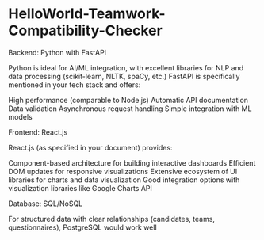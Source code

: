 # HelloWorld-Teamwork-Compatibility-Checker

Backend: Python with FastAPI

Python is ideal for AI/ML integration, with excellent libraries for NLP and data processing (scikit-learn, NLTK, spaCy, etc.)
FastAPI is specifically mentioned in your tech stack and offers:

High performance (comparable to Node.js)
Automatic API documentation
Data validation
Asynchronous request handling
Simple integration with ML models



Frontend: React.js

React.js (as specified in your document) provides:

Component-based architecture for building interactive dashboards
Efficient DOM updates for responsive visualizations
Extensive ecosystem of UI libraries for charts and data visualization
Good integration options with visualization libraries like Google Charts API

Database: SQL/NoSQL

For structured data with clear relationships (candidates, teams, questionnaires), PostgreSQL would work well
